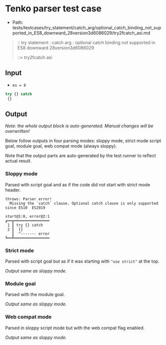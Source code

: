 # Tenko parser test case

- Path: tests/testcases/try_statement/catch_arg/optional_catch_binding_not_supported_in_ES8_downward_28version3d6086029/try2fcatch_asi.md

> :: try statement : catch arg : optional catch binding not supported in ES8 downward 28version3d6086029
>
> ::> try2fcatch asi

## Input

- `es = 8`

`````js
try {} catch 
 {}
`````

## Output

_Note: the whole output block is auto-generated. Manual changes will be overwritten!_

Below follow outputs in four parsing modes: sloppy mode, strict mode script goal, module goal, web compat mode (always sloppy).

Note that the output parts are auto-generated by the test runner to reflect actual result.

### Sloppy mode

Parsed with script goal and as if the code did not start with strict mode header.

`````
throws: Parser error!
  Missing the `catch` clause. Optional catch clause is only supported since ES10  ES2019

start@1:0, error@2:1
╔══╦════════════════
 1 ║ try {} catch
 2 ║  {}
   ║  ^------- error
╚══╩════════════════

`````

### Strict mode

Parsed with script goal but as if it was starting with `"use strict"` at the top.

_Output same as sloppy mode._

### Module goal

Parsed with the module goal.

_Output same as sloppy mode._

### Web compat mode

Parsed in sloppy script mode but with the web compat flag enabled.

_Output same as sloppy mode._
